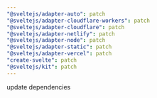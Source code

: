 ```yaml
---
"@sveltejs/adapter-auto": patch
"@sveltejs/adapter-cloudflare-workers": patch
"@sveltejs/adapter-cloudflare": patch
"@sveltejs/adapter-netlify": patch
"@sveltejs/adapter-node": patch
"@sveltejs/adapter-static": patch
"@sveltejs/adapter-vercel": patch
"create-svelte": patch
"@sveltejs/kit": patch
---
```


update dependencies
